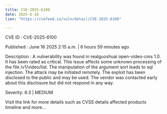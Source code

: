 ```yaml
---
title: CVE-2025-6100
date: 2025-6-16
lien: "https://cvefeed.io/vuln/detail/CVE-2025-6100"

---
```


CVE ID : CVE-2025-6100

Published :  June 16
2025
2:15 a.m. | 6 hours
59 minutes ago

Description : A vulnerability was found in realguoshuai open-video-cms 1.0. It has been rated as critical. This issue affects some unknown processing of the file /v1/video/list. The manipulation of the argument sort leads to sql injection. The attack may be initiated remotely. The exploit has been disclosed to the public and may be used. The vendor was contacted early about this disclosure but did not respond in any way.

Severity: 6.3 | MEDIUM

Visit the link for more details
such as CVSS details
affected products
timeline
and more...

